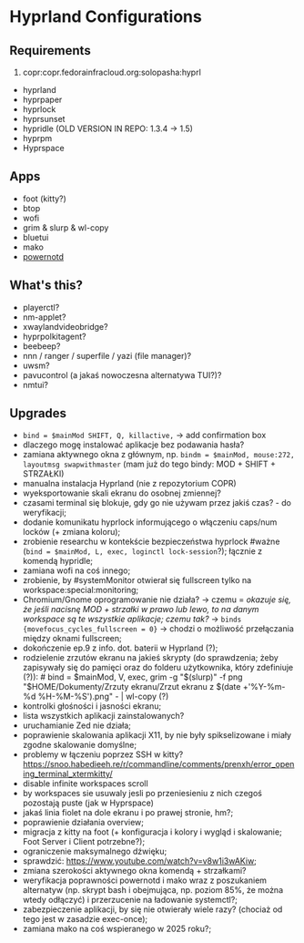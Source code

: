# Hyprland Configurations

## Requirements
1. copr:copr.fedorainfracloud.org:solopasha:hyprl
- hyprland
- hyprpaper
- hyprlock
- hyprsunset
- hypridle (OLD VERSION IN REPO: 1.3.4 -> 1.5)
- hyprpm
- Hyprspace

## Apps
- foot (kitty?)
- btop
- wofi
- grim & slurp & wl-copy
- bluetui
- mako
- [powernotd](https://lib.rs/crates/powernotd)

## What's this?
- playerctl?
- nm-applet?
- xwaylandvideobridge?
- hyprpolkitagent?
- beebeep?
- nnn / ranger / superfile / yazi (file manager)?
- uwsm?
- pavucontrol (a jakaś nowoczesna alternatywa TUI?)?
- nmtui?

## Upgrades
- `bind = $mainMod SHIFT, Q, killactive,` -> add confirmation box
- dlaczego mogę instalować aplikacje bez podawania hasła?
- zamiana aktywnego okna z głównym, np. `bindm = $mainMod, mouse:272, layoutmsg swapwithmaster` (mam już do tego bindy: MOD + SHIFT + STRZAŁKI)
- manualna instalacja Hyprland (nie z repozytorium COPR)
- wyeksportowanie skali ekranu do osobnej zmiennej?
- czasami terminal się blokuje, gdy go nie używam przez jakiś czas? - do weryfikacji;
- dodanie komunikatu hyprlock informującego o włączeniu caps/num locków (+ zmiana koloru);
- zrobienie researchu w kontekście bezpieczeństwa hyprlock #ważne (`bind = $mainMod, L, exec, loginctl lock-session`?); łącznie z komendą hypridle;
- zamiana wofi na coś innego;
- zrobienie, by #systemMonitor otwierał się fullscreen tylko na workspace:special:monitoring;
- Chromium/Gnome oprogramowanie nie działa? -> czemu = *okazuje się, że jeśli nacisnę MOD + strzałki w prawo lub lewo, to na danym workspace są te wszystkie aplikacje; czemu tak?* -> `binds {movefocus_cycles_fullscreen = 0}` -> chodzi o możliwość przełączania między oknami fullscreen;
- dokończenie ep.9 z info. dot. baterii w Hyprland (?);
- rodzielenie zrzutów ekranu na jakieś skrypty (do sprawdzenia; żeby zapisywały się do pamięci oraz do folderu użytkownika, który zdefiniuje (?)): # bind = $mainMod, V, exec, grim -g "$(slurp)" -f png "$HOME/Dokumenty/Zrzuty ekranu/Zrzut ekranu z $(date +'%Y-%m-%d %H-%M-%S').png" - | wl-copy (?)
- kontrolki głośności i jasności ekranu;
- lista wszystkich aplikacji zainstalowanych?
- uruchamianie Zed nie działa;
- poprawienie skalowania aplikacji X11, by nie były spikselizowane i miały zgodne skalowanie domyślne;
- problemy w łączeniu poprzez SSH w kitty? https://snoo.habedieeh.re/r/commandline/comments/prenxh/error_opening_terminal_xtermkitty/
- disable infinite workspaces scroll
- by workspaces sie usuwaly jesli po przeniesieniu z nich czegoś pozostają puste (jak w Hyprspace)
- jakaś linia fiolet na dole ekranu i po prawej stronie, hm?;
- poprawienie działania overview;
- migracja z kitty na foot (+ konfiguracja i kolory i wygląd i skalowanie; Foot Server i Client potrzebne?);
- ograniczenie maksymalnego dźwięku;
- sprawdzić: https://www.youtube.com/watch?v=v8w1i3wAKiw;
- zmiana szerokości aktywnego okna komendą + strzałkami?
- weryfikacja poprawności powernotd i mako wraz z poszukaniem alternatyw (np. skrypt bash i obejmująca, np. poziom 85%, że można wtedy odłączyć) i przerzucenie na ładowanie systemctl?;
- zabezpieczenie aplikacji, by się nie otwierały wiele razy? (chociaż od tego jest w zasadzie exec-once);
- zamiana mako na coś wspieranego w 2025 roku?;
